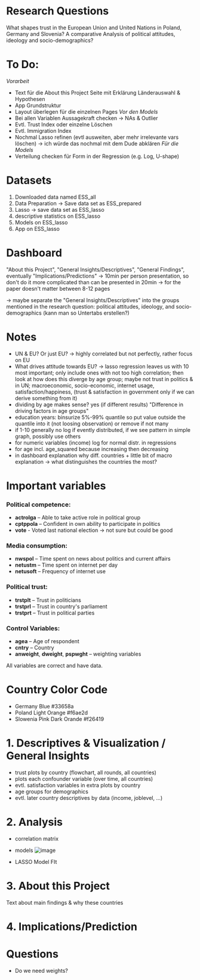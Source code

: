 # Research Questions
What shapes trust in the European Union and United Nations in Poland, Germany and Slovenia? A comparative Analysis of political attitudes, ideology and socio-demographics?

# To Do:
*Vorarbeit*
- Text für die About this Project Seite mit Erklärung Länderauswahl & Hypothesen
- App Grundstruktur
- ⁠Layout überlegen für die einzelnen Pages
*Vor den Models*
- Bei allen Variablen Aussagekraft checken -> NAs & Outlier
- Evtl. Trust Index oder einzelne Löschen
- Evtl. Immigration Index
- Nochmal Lasso refinen (evtl ausweiten, aber mehr irrelevante vars löschen) -> ich würde das nochmal mit dem Dude abklären
*Für die Models*
- Verteilung checken für Form in der Regression (e.g. Log, U-shape)

# Datasets
1. Downloaded data named ESS_all
2. Data Preparation -> Save data set as ESS_prepared
3. Lasso -> save data set as ESS_lasso
4. descriptive statistics on ESS_lasso
5. Models on ESS_lasso
6. App on ESS_lasso
   
# Dashboard 
"About this Project", "General Insights/Descriptives", "General Findings", eventually "Implications/Predictions"
-> 10min per person presentation, so don't do it more complicated than can be presented in 20min
-> for the paper doesn't matter between 8-12 pages 

-> maybe separate the "General Insights/Descriptives" into the groups mentioned in the research question: political attitudes, ideology, and socio-demographics (kann man so Untertabs erstellen?)

# Notes
- UN & EU? Or just EU? -> highly correlated but not perfectly, rather focus on EU
- What drives attitude towards EU? -> lasso regression leaves us with 10 most important; only include ones with not too high correlation; then look at how does this diverge by age group; maybe not trust in politics & in UN; macroeconomic, socio-economic, internet usage, satisfaction/happiness, (trust & satisfaction in government only if we can derive something from it)
- dividing by age makes sense? yes (if different results) "Difference in driving factors in age groups"
- education years: binsurize 5%-99% quantile so put value outside the quantile into it (not loosing observation) or remove if not many
- if 1-10 generally no log if evently distributed, if we see pattern in simple graph, possibly use others
- for numeric variables (income) log for normal distr. in regressions
- for age incl. age_squared because increasing then decreasing
- in dashboard explanation why diff. countries + little bit of macro explanation -> what distinguishes the countries the most?

# Important variables

### Political competence:
- **actrolga** – Able to take active role in political group
- **cptppola** – Confident in own ability to participate in politics
- **vote** - Voted last national election -> not sure but could be good

### Media consumption:
- **nwspol** – Time spent on news about politics and current affairs
- **netustm** – Time spent on internet per day
- **netusoft** – Frequency of internet use

### Political trust:
- **trstplt** – Trust in politicians
- **trstprl** – Trust in country's parliament
- **trstprt** – Trust in political parties

### Control Variables:
- **agea** – Age of respondent
- **cntry** – Country
- **anweight**, **dweight**, **pspwght** – weighting variables

All variables are correct and have data. 

# Country Color Code
- Germany Blue #33658a
- Poland Light Orange #f6ae2d
- Slowenia Pink Dark Orande #f26419

# 1. Descriptives & Visualization / General Insights
- trust plots by country (flowchart, all rounds, all countries)
- plots each confounder variable (over time, all countries)
-   evtl. satisfaction variables in extra plots by country
- age groups for demographics
-   evtl. later country descriptives by data (income, joblevel, ...)

# 2. Analysis
- correlation matrix
- models
![image](https://github.com/user-attachments/assets/c71f68cf-0dd3-43c3-a218-02c36ffb0f7a)

- LASSO Model FIt

# 3. About this Project
Text about main findings & why these countries

# 4. Implications/Prediction

# Questions
- Do we need weights?
